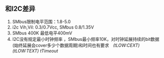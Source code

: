 
## 和I2C差异
1. SMbus限制电平范围：1.8-5.0
2. i2c Vih,Vil: 0.3/0.7Vcc, SMbus 0.8/1.35V
3. SMbus 400K 最低电平400mV
4. I2C没有规定最小时钟频率 ，SMbus最小频率10K，对时钟延展持续的bit数据(始终延展会cover多少个数据周期)和时间也有要求 *（tLOW:CEXT)   (tLOW:TEXT)  tTimeout*

